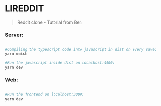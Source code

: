 # LIREDDIT

> Reddit clone - Tutorial from Ben

### Server:

```bash

#Compiling the typescript code into javascript in dist on every save:
yarn watch

#Run the javascript inside dist on localhost:4000:
yarn dev

```

### Web:

```bash

#Run the frontend on localhost:3000:
yarn dev

```
